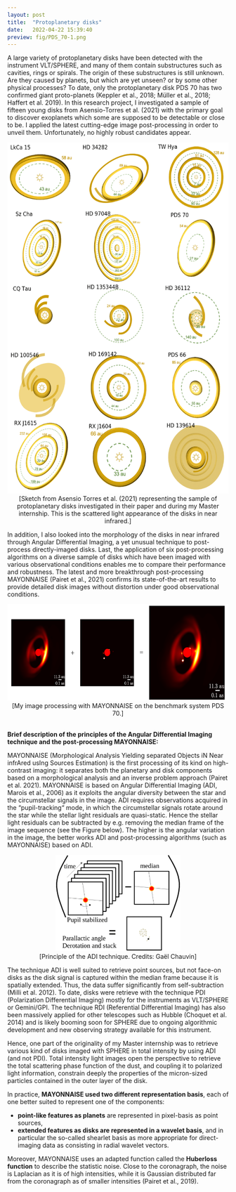 ```yaml
---
layout: post
title:  "Protoplanetary disks"
date:   2022-04-22 15:39:40
preview: fig/PDS_70-1.png
---
```


A large variety of protoplanetary disks have been detected with the instrument VLT/SPHERE, and many of them contain substructures such as cavities, rings or spirals. The origin of these substructures is still unknown. Are they caused by planets, but which are yet unseen? or by some other physical processes? To date, only the protoplanetary disk PDS 70 has two confirmed giant proto-planets (Keppler et al., 2018; Müller et al., 2018; Haffert et al. 2019). In this research project, I investigated a sample of fifteen young disks from Asensio-Torres et al. (2021) with the primary goal to discover exoplanets which some are supposed to be detectable or close to be. I applied the latest cutting-edge image post-processing in order to unveil them. Unfortunately, no highly robust candidates appear. 

<p align="center">
<img src="/fig/AsensioTorres2021_Fig_sketch_disk.png"  height="800">
<br> [Sketch from Asensio Torres et al. (2021) representing the sample of protoplanetary disks investigated in their paper and during my Master internship. This is the scattered light appearance of the disks in near infrared.]
</p>


In addition, I also looked into the morphology of the disks in near infrared through  Angular Differential Imaging, a yet unusual technique to post-process directly-imaged disks. Last, the application of six post-processing algorithms on a diverse sample of disks which have been imaged with various observational conditions enables me to compare their performance and robustness. The latest and more breakthrough post-processing MAYONNAISE (Pairet et al., 2021) confirms its state-of-the-art results to provide detailed disk images without distortion under good observational conditions.


<p align="center">
<img src="/fig/PDS70_details.png"  height="220">
<br> [My image processing with MAYONNAISE on the benchmark system PDS 70.]
</p>


<br>
<strong>Brief description of the principles of the Angular Differential Imaging technique and the post-processing MAYONNAISE:</strong>

MAYONNAISE (Morphological Analysis Yielding separated Objects iN Near infrAred usIng Sources Estimation) is the first processing of its kind on high-contrast imaging: it separates  both the planetary and disk components based on a morphological analysis and an inverse problem approach (Pairet et al. 2021). MAYONNAISE is based on Angular Differential Imaging (ADI, Marois et al., 2006) as it exploits the angular diversity between the star and the circumstellar signals in the image. ADI requires observations acquired in the “pupil-tracking“ mode, in which the circumstellar signals rotate around the star while the stellar light residuals are quasi-static. Hence the stellar light residuals can be subtracted by e.g. removing the median frame of the image sequence (see the Figure below). The higher is the angular variation in the image, the better works ADI and post-processing algorithms (such as MAYONNAISE) based on ADI.

<p align="center">
<img src="/fig/cadi_pc.png"  height="220">
<br> [Principle of the ADI technique. Credits: Gaël Chauvin]
</p>

The  technique ADI is well suited to retrieve point sources, but not face-on disks as the disk signal is captured within the median frame because it is spatially extended. Thus, the data suffer significantly from self-subtraction (Milli et al. 2012). To date, disks were retrieve with the technique PDI (Polarization Differential Imaging) mostly for the instruments as VLT/SPHERE or Gemini/GPI. The technique RDI (Referential Differential Imaging) has also been massively applied for other telescopes such as Hubble (Choquet et al. 2014) and is likely booming soon for SPHERE due to ongoing algorithmic development and new observing strategy available for this instrument.

Hence, one part of the originality of my Master internship was to retrieve various kind of disks imaged with SPHERE in total intensity by using ADI (and not PDI). Total intensity light images open the  perspective to  retrieve  the  total scattering  phase  function of the dust, and coupling it to polarized light information,  constrain  deeply the  properties  of  the  micron-sized particles contained in the outer layer of the disk. 


In practice, <b>MAYONNAISE used two different representation basis</b>, each of one better suited to represent one of the components:

<ul>
  <li><b>point-like features as planets</b> are represented in pixel-basis as point sources,</li>

  <li><b>extended features as disks are represented in a wavelet basis</b>, and in particular the so-called shearlet basis as more appropriate for direct-imaging data as consisting in radial wavelet vectors.</li>

</ul> 

Moreover, MAYONNAISE uses an adapted function called the <b>Huberloss function</b> to describe the statistic noise. Close to the coronagraph, the noise is Laplacian as it is of high intensities, while it is Gaussian distributed far from the coronagraph as of smaller intensities (Pairet et al., 2019).


